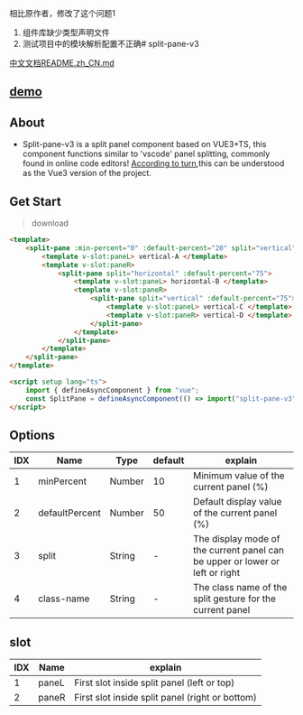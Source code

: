 相比原作者，修改了这个问题1

1. 组件库缺少类型声明文件
2. 测试项目中的模块解析配置不正确# split-pane-v3

[中文文档README.zh_CN.md](./README.zh_CN.md)

## [demo](https://daydayup001001.github.io/split-pane-v3/)

## About

- Split-pane-v3 is a split panel component based on VUE3+TS, this component functions similar to 'vscode' panel splitting, commonly found in online code editors! [According to turn](https://github.com/PanJiaChen/vue-split-pane),this can be understood as the Vue3 version of the project.

## Get Start

> download

```html
<template>
	<split-pane :min-percent="0" :default-percent="20" split="vertical">
		<template v-slot:paneL> vertical-A </template>
		<template v-slot:paneR>
			<split-pane split="horizontal" :default-percent="75">
				<template v-slot:paneL> horizontal-B </template>
				<template v-slot:paneR>
					<split-pane split="vertical" :default-percent="75">
						<template v-slot:paneL> vertical-C </template>
						<template v-slot:paneR> vertical-D </template>
					</split-pane>
				</template>
			</split-pane>
		</template>
	</split-pane>
</template>

<script setup lang="ts">
	import { defineAsyncComponent } from "vue";
	const SplitPane = defineAsyncComponent(() => import("split-pane-v3"));
</script>
```

## Options

| IDX | Name           | Type   | default | explain                                                                      |
| --- | -------------- | ------ | ------- | ---------------------------------------------------------------------------- |
| 1   | minPercent     | Number | 10      | Minimum value of the current panel (%)                                       |
| 2   | defaultPercent | Number | 50      | Default display value of the current panel (%)                               |
| 3   | split          | String | -       | The display mode of the current panel can be upper or lower or left or right |
| 4   | class-name     | String | -       | The class name of the split gesture for the current panel                    |

## slot

| IDX | Name  | explain                                         |
| --- | ----- | ----------------------------------------------- |
| 1   | paneL | First slot inside split panel (left or top)     |
| 2   | paneR | First slot inside split panel (right or bottom) |
